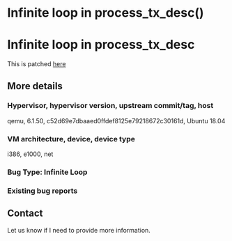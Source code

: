 # Infinite loop in process_tx_desc()

# Infinite loop in process_tx_desc

This is patched [here](https://lists.gnu.org/archive/html/qemu-devel/2021-02/msg07428.html)
## More details

### Hypervisor, hypervisor version, upstream commit/tag, host
qemu, 6.1.50, c52d69e7dbaaed0ffdef8125e79218672c30161d, Ubuntu 18.04

### VM architecture, device, device type
i386, e1000, net

### Bug Type: Infinite Loop

### Existing bug reports

## Contact

Let us know if I need to provide more information.
